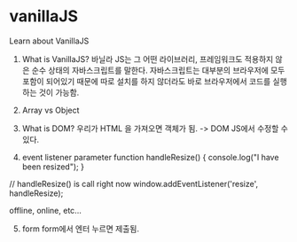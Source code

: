 # vanillaJS
Learn about VanillaJS

1. What is VanillaJS?
바닐라 JS는 그 어떤 라이브러리, 프레임워크도 적용하지 않은 순수 상태의 자바스크립트를 말한다.
자바스크립트는 대부분의 브라우저에 모두 포함이 되어있기 때문에 따로 설치를 하지 않더라도 바로 브라우저에서 코드를 실행하는 것이 가능함.

2. Array vs Object

3. What is DOM?
우리가 HTML 을 가져오면 객체가 됨. -> DOM
JS에서 수정할 수 있다.

4. event listener parameter
function handleResize() {
    console.log("I have been resized");
}

// handleResize() is call right now
window.addEventListener('resize', handleResize);

offline, online, etc...


5. form
form에서 엔터 누르면 제출됨.